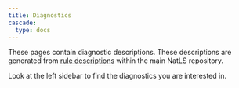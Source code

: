 ```yaml
---
title: Diagnostics
cascade:
  type: docs
---
```


These pages contain diagnostic descriptions. These descriptions are generated from [rule descriptions](https://github.com/markusamshove/natls/tree/main/tools/ruletranslator/src/main/resources/rules) within the main NatLS repository.

Look at the left sidebar to find the diagnostics you are interested in.
